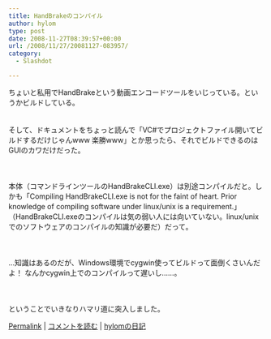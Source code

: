 ```yaml
---
title: HandBrakeのコンパイル
author: hylom
type: post
date: 2008-11-27T08:39:57+00:00
url: /2008/11/27/20081127-083957/
category:
  - Slashdot

---
```

ちょいと私用でHandBrakeという動画エンコードツールをいじっている。というかビルドしている。  
</br>   
そして、ドキュメントをちょっと読んで「VC#でプロジェクトファイル開いてビルドするだけじゃんwww 楽勝www」とか思ったら、それでビルドできるのはGUIのカワだけだった。</br>  
</br>   
本体（コマンドラインツールのHandBrakeCLI.exe）は別途コンパイルだと。しかも「Compiling HandBrakeCLI.exe is not for the faint of heart. Prior knowledge of compiling software under linux/unix is a requirement.」（HandBrakeCLI.exeのコンパイルは気の弱い人には向いていない。linux/unixでのソフトウェアのコンパイルの知識が必要だ）だって。</br>  
</br>   
&#8230;知識はあるのだが、Windows環境でcygwin使ってビルドって面倒くさいんだよ！ なんかcygwin上でのコンパイルって遅いし……。</br>  
</br>   
ということでいきなりハマリ道に突入しました。 

   [Permalink][1] |    [コメントを読む][2] |    [hylomの日記][3] 

</br>

 [1]: http://slashdot.jp/~hylom/journal/459604
 [2]: http://slashdot.jp/~hylom/journal/459604#acomments
 [3]: http://slashdot.jp/~hylom/journal/
